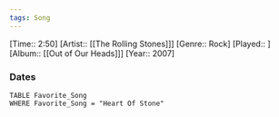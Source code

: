 ```yaml
---
tags: Song  
---
```

[Time:: 2:50]
[Artist:: [[The Rolling Stones]]]
[Genre:: Rock]
[Played:: ]
[Album:: [[Out of Our Heads]]]
[Year:: 2007]
### Dates
````dataview
TABLE Favorite_Song
WHERE Favorite_Song = "Heart Of Stone"
````